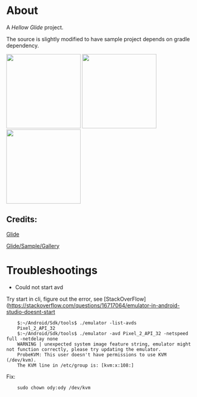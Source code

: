 # About

A *Hellow Glide* project.

The source is slightly modified to have sample project depends on gradle dependency.

<span>
<image src="docs/Screenshot_1.png" style="height: 14em"/>
<image src="docs/Screenshot_2.png" style="height: 14em"/>
<image src="docs/Screenshot_3.png" style="height: 14em"/>
</span>

## Credits:

[Glide](https://github.com/bumptech/glide)

[Glide/Sample/Gallery](https://github.com/bumptech/glide/tree/master/samples/gallery)

# Troubleshootings

- Could not start avd

Try start in cli, figure out the error, see [StackOverFlow](https://stackoverflow.com/questions/16717064/emulator-in-android-studio-doesnt-start

```
    $:~/Android/Sdk/tools$ ./emulator -list-avds
    Pixel_2_API_32
    $:~/Android/Sdk/tools$ ./emulator -avd Pixel_2_API_32 -netspeed full -netdelay none
    WARNING | unexpected system image feature string, emulator might not function correctly, please try updating the emulator.
    ProbeKVM: This user doesn't have permissions to use KVM (/dev/kvm).
    The KVM line in /etc/group is: [kvm:x:108:]
```

Fix:

```
    sudo chown ody:ody /dev/kvm
```
